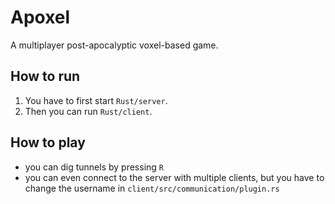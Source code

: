 # Apoxel
A multiplayer post-apocalyptic voxel-based game.

## How to run
1. You have to first start `Rust/server`.
2. Then you can run `Rust/client`.

## How to play
- you can dig tunnels by pressing `R`
- you can even connect to the server with multiple clients, but you have to change the username in `client/src/communication/plugin.rs`